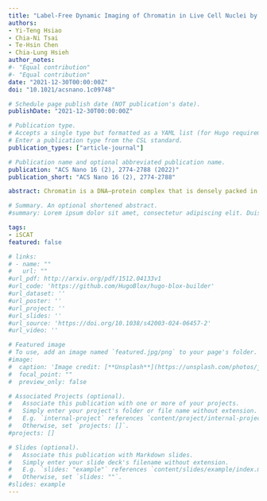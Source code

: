 ```yaml
---
title: "Label-Free Dynamic Imaging of Chromatin in Live Cell Nuclei by High-Speed Scattering-Based Interference Microscopy"
authors:
- Yi-Teng Hsiao
- Chia-Ni Tsai
- Te-Hsin Chen
- Chia-Lung Hsieh 
author_notes:
#- "Equal contribution"
#- "Equal contribution"
date: "2021-12-30T00:00:00Z"
doi: "10.1021/acsnano.1c09748"

# Schedule page publish date (NOT publication's date).
publishDate: "2021-12-30T00:00:00Z"

# Publication type.
# Accepts a single type but formatted as a YAML list (for Hugo requirements).
# Enter a publication type from the CSL standard.
publication_types: ["article-journal"]

# Publication name and optional abbreviated publication name.
publication: "ACS Nano 16 (2), 2774-2788 (2022)"
publication_short: "ACS Nano 16 (2), 2774-2788"

abstract: Chromatin is a DNA–protein complex that is densely packed in the cell nucleus. The nanoscale chromatin compaction plays critical roles in the modulation of cell nuclear processes. However, little is known about the spatiotemporal dynamics of chromatin compaction states because it remains difficult to quantitatively measure the chromatin compaction level in live cells. Here, we demonstrate a strategy, referenced as DYNAMICS imaging, for mapping chromatin organization in live cell nuclei by analyzing the dynamic scattering signal of molecular fluctuations. Highly sensitive optical interference microscopy, coherent brightfield (COBRI) microscopy, is implemented to detect the linear scattering of unlabeled chromatin at a high speed. A theoretical model is established to determine the local chromatin density from the statistical fluctuation of the measured scattering signal. DYNAMICS imaging allows us to reconstruct a speckle-free nucleus map that is highly correlated to the fluorescence chromatin image. Moreover, together with calibration based on nanoparticle colloids, we show that the DYNAMICS signal is sensitive to the chromatin compaction level at the nanoscale. We confirm the effectiveness of DYNAMICS imaging in detecting the condensation and decondensation of chromatin induced by chemical drug treatments. Importantly, the stable scattering signal supports a continuous observation of the chromatin condensation and decondensation processes for more than 1 h. Using this technique, we detect transient and nanoscopic chromatin condensation events occurring on a time scale of a few seconds. Label-free DYNAMICS imaging offers the opportunity to investigate chromatin conformational dynamics and to explore their significance in various gene activities.

# Summary. An optional shortened abstract.
#summary: Lorem ipsum dolor sit amet, consectetur adipiscing elit. Duis posuere tellus ac convallis placerat. Proin tincidunt magna sed ex sollicitudin condimentum.

tags:
- iSCAT
featured: false

# links:
# - name: ""
#   url: ""
#url_pdf: http://arxiv.org/pdf/1512.04133v1
#url_code: 'https://github.com/HugoBlox/hugo-blox-builder'
#url_dataset: ''
#url_poster: ''
#url_project: ''
#url_slides: ''
#url_source: 'https://doi.org/10.1038/s42003-024-06457-2'
#url_video: ''

# Featured image
# To use, add an image named `featured.jpg/png` to your page's folder. 
#image:
#  caption: 'Image credit: [**Unsplash**](https://unsplash.com/photos/jdD8gXaTZsc)'
#  focal_point: ""
#  preview_only: false

# Associated Projects (optional).
#   Associate this publication with one or more of your projects.
#   Simply enter your project's folder or file name without extension.
#   E.g. `internal-project` references `content/project/internal-project/index.md`.
#   Otherwise, set `projects: []`.
#projects: []

# Slides (optional).
#   Associate this publication with Markdown slides.
#   Simply enter your slide deck's filename without extension.
#   E.g. `slides: "example"` references `content/slides/example/index.md`.
#   Otherwise, set `slides: ""`.
#slides: example
---
```

<!--
{{% callout note %}}
Click the *Cite* button above to demo the feature to enable visitors to import publication metadata into their reference management software.
{{% /callout %}}

{{% callout note %}}
Create your slides in Markdown - click the *Slides* button to check out the example.
{{% /callout %}}

Add the publication's **full text** or **supplementary notes** here. You can use rich formatting such as including [code, math, and images](https://docs.hugoblox.com/content/writing-markdown-latex/). -->